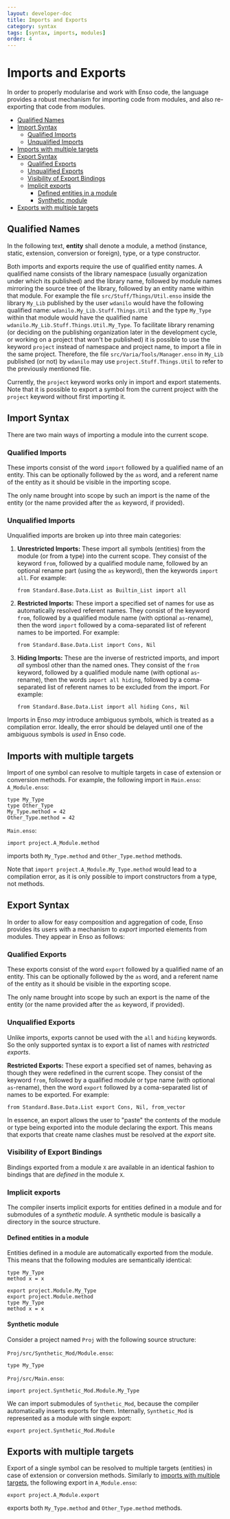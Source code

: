 ```yaml
---
layout: developer-doc
title: Imports and Exports
category: syntax
tags: [syntax, imports, modules]
order: 4
---
```


# Imports and Exports

In order to properly modularise and work with Enso code, the language provides a
robust mechanism for importing code from modules, and also re-exporting that
code from modules.

<!-- MarkdownTOC levels="2,3" autolink="true" -->

- [Qualified Names](#qualified-names)
- [Import Syntax](#import-syntax)
  - [Qualified Imports](#qualified-imports)
  - [Unqualified Imports](#unqualified-imports)
- [Imports with multiple targets](#imports-with-multiple-targets)
- [Export Syntax](#export-syntax)
  - [Qualified Exports](#qualified-exports)
  - [Unqualified Exports](#unqualified-exports)
  - [Visibility of Export Bindings](#visibility-of-export-bindings)
  - [Implicit exports](#implicit-exports)
    - [Defined entities in a module](#defined-entities-in-a-module)
    - [Synthetic module](#synthetic-module)
- [Exports with multiple targets](#exports-with-multiple-targets)

<!-- /MarkdownTOC -->

## Qualified Names

In the following text, **entity** shall denote a module, a method (instance,
static, extension, conversion or foreign), type, or a type constructor.

Both imports and exports require the use of qualified entity names. A qualified
name consists of the library namespace (usually organization under which its
published) and the library name, followed by module names mirroring the source
tree of the library, followed by an entity name within that module. For example
the file `src/Stuff/Things/Util.enso` inside the library `My_Lib` published by
the user `wdanilo` would have the following qualified name:
`wdanilo.My_Lib.Stuff.Things.Util` and the type `My_Type` within that module
would have the qualified name `wdanilo.My_Lib.Stuff.Things.Util.My_Type`. To
facilitate library renaming (or deciding on the publishing organization later in
the development cycle, or working on a project that won't be published) it is
possible to use the keyword `project` instead of namespace and project name, to
import a file in the same project. Therefore, the file
`src/Varia/Tools/Manager.enso` in `My_Lib` published (or not) by `wdanilo` may
use `project.Stuff.Things.Util` to refer to the previously mentioned file.

Currently, the `project` keyword works only in import and export statements.
Note that it is possible to export a symbol from the current project with the
`project` keyword without first importing it.

## Import Syntax

There are two main ways of importing a module into the current scope.

### Qualified Imports

These imports consist of the word `import` followed by a qualified name of an
entity. This can be optionally followed by the `as` word, and a referent name of
the entity as it should be visible in the importing scope.

The only name brought into scope by such an import is the name of the entity (or
the name provided after the `as` keyword, if provided).

### Unqualified Imports

Unqualified imports are broken up into three main categories:

1. **Unrestricted Imports:** These import all symbols (entities) from the module
   (or from a type) into the current scope. They consist of the keyword `from`,
   followed by a qualified module name, followed by an optional rename part
   (using the `as` keyword), then the keywords `import all`. For example:
   ```
   from Standard.Base.Data.List as Builtin_List import all
   ```
2. **Restricted Imports:** These import a specified set of names for use as
   automatically resolved referent names. They consist of the keyword `from`,
   followed by a qualified module name (with optional `as`-rename), then the
   word `import` followed by a coma-separated list of referent names to be
   imported. For example:
   ```
   from Standard.Base.Data.List import Cons, Nil
   ```
3. **Hiding Imports:** These are the inverse of restricted imports, and import
   _all_ symbosl other than the named ones. They consist of the `from` keyword,
   followed by a qualified module name (with optional `as`-rename), then the
   words `import all hiding`, followed by a coma-separated list of referent
   names to be excluded from the import. For example:
   ```
   from Standard.Base.Data.List import all hiding Cons, Nil
   ```

Imports in Enso _may_ introduce ambiguous symbols, which is treated as a
compilation error. Ideally, the error should be delayed until one of the
ambiguous symbols is _used_ in Enso code.

## Imports with multiple targets

Import of one symbol can resolve to multiple targets in case of extension or
conversion methods. For example, the following import in `Main.enso`:
`A_Module.enso`:

```
type My_Type
type Other_Type
My_Type.method = 42
Other_Type.method = 42
```

`Main.enso`:

```
import project.A_Module.method
```

imports both `My_Type.method` and `Other_Type.method` methods.

Note that `import project.A_Module.My_Type.method` would lead to a compilation
error, as it is only possible to import constructors from a type, not methods.

## Export Syntax

In order to allow for easy composition and aggregation of code, Enso provides
its users with a mechanism to _export_ imported elements from modules. They
appear in Enso as follows:

### Qualified Exports

These exports consist of the word `export` followed by a qualified name of an
entity. This can be optionally followed by the `as` word, and a referent name of
the entity as it should be visible in the exporting scope.

The only name brought into scope by such an export is the name of the entity (or
the name provided after the `as` keyword, if provided).

### Unqualified Exports

Unlike imports, exports cannot be used with the `all` and `hiding` keywords. So
the only supported syntax is to export a list of names with _restricted
exports_.

**Restricted Exports:** These export a specified set of names, behaving as
though they were redefined in the current scope. They consist of the keyword
`from`, followed by a qualified module or type name (with optional `as`-rename),
then the word `export` followed by a coma-separated list of names to be
exported. For example:

```
from Standard.Base.Data.List export Cons, Nil, from_vector
```

In essence, an export allows the user to "paste" the contents of the module or
type being exported into the module declaring the export. This means that
exports that create name clashes must be resolved at the _export_ site.

### Visibility of Export Bindings

Bindings exported from a module `X` are available in an identical fashion to
bindings that are _defined_ in the module `X`.

### Implicit exports

The compiler inserts implicit exports for entities defined in a module and for
submodules of a _synthetic module_. A synthetic module is basically a directory
in the source structure.

#### Defined entities in a module

Entities defined in a module are automatically exported from the module. This
means that the following modules are semantically identical:

```
type My_Type
method x = x
```

```
export project.Module.My_Type
export project.Module.method
type My_Type
method x = x
```

#### Synthetic module

Consider a project named `Proj` with the following source structure:

`Proj/src/Synthetic_Mod/Module.enso`:

```
type My_Type
```

`Proj/src/Main.enso`:

```
import project.Synthetic_Mod.Module.My_Type
```

We can import submodules of `Synthetic_Mod`, because the compiler automatically
inserts exports for them. Internally, `Synthetic_Mod` is represented as a module
with single export:

```
export project.Synthetic_Mod.Module
```

## Exports with multiple targets

Export of a single symbol can be resolved to multiple targets (entities) in case
of extension or conversion methods. Similarly to
[imports with multiple targets](#imports-with-multiple-targets), the following
export in `A_Module.enso`:

```
export project.A_Module.export
```

exports both `My_Type.method` and `Other_Type.method` methods.
